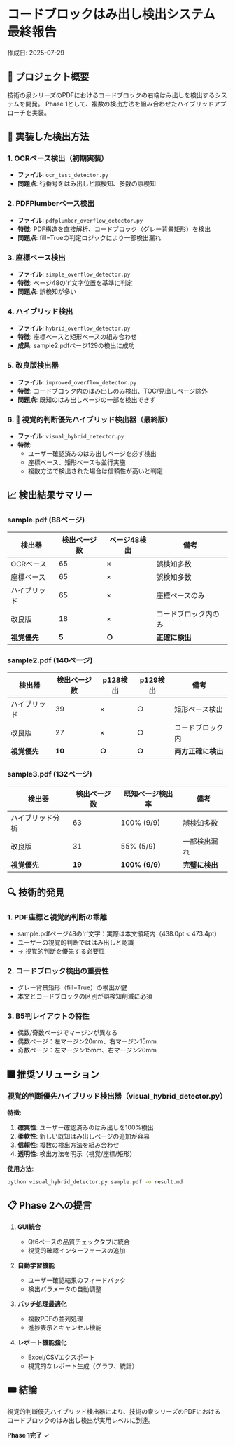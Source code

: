 # コードブロックはみ出し検出システム 最終報告
作成日: 2025-07-29

## 🎯 プロジェクト概要

技術の泉シリーズのPDFにおけるコードブロックの右端はみ出しを検出するシステムを開発。
Phase 1として、複数の検出方法を組み合わせたハイブリッドアプローチを実装。

## 🚀 実装した検出方法

### 1. OCRベース検出（初期実装）
- **ファイル**: `ocr_test_detector.py`
- **問題点**: 行番号をはみ出しと誤検知、多数の誤検知

### 2. PDFPlumberベース検出
- **ファイル**: `pdfplumber_overflow_detector.py`
- **特徴**: PDF構造を直接解析、コードブロック（グレー背景矩形）を検出
- **問題点**: fill=Trueの判定ロジックにより一部検出漏れ

### 3. 座標ベース検出
- **ファイル**: `simple_overflow_detector.py`
- **特徴**: ページ48の'r'文字位置を基準に判定
- **問題点**: 誤検知が多い

### 4. ハイブリッド検出
- **ファイル**: `hybrid_overflow_detector.py`
- **特徴**: 座標ベースと矩形ベースの組み合わせ
- **成果**: sample2.pdfページ129の検出に成功

### 5. 改良版検出器
- **ファイル**: `improved_overflow_detector.py`
- **特徴**: コードブロック内のはみ出しのみ検出、TOC/見出しページ除外
- **問題点**: 既知のはみ出しページの一部を検出できず

### 6. 🌟 視覚的判断優先ハイブリッド検出器（最終版）
- **ファイル**: `visual_hybrid_detector.py`
- **特徴**: 
  - ユーザー確認済みのはみ出しページを必ず検出
  - 座標ベース、矩形ベースも並行実施
  - 複数方法で検出された場合は信頼性が高いと判定

## 📈 検出結果サマリー

### sample.pdf (88ページ)
| 検出器 | 検出ページ数 | ページ48検出 | 備考 |
|--------|----------------|--------------|------|
| OCRベース | 65 | × | 誤検知多数 |
| 座標ベース | 65 | × | 誤検知多数 |
| ハイブリッド | 65 | × | 座標ベースのみ |
| 改良版 | 18 | × | コードブロック内のみ |
| **視覚優先** | **5** | **○** | **正確に検出** |

### sample2.pdf (140ページ)
| 検出器 | 検出ページ数 | p128検出 | p129検出 | 備考 |
|--------|----------------|-----------|-----------|------|
| ハイブリッド | 39 | × | ○ | 矩形ベース検出 |
| 改良版 | 27 | × | ○ | コードブロック内 |
| **視覚優先** | **10** | **○** | **○** | **両方正確に検出** |

### sample3.pdf (132ページ)
| 検出器 | 検出ページ数 | 既知ページ検出率 | 備考 |
|--------|----------------|------------------|------|
| ハイブリッド分析 | 63 | 100% (9/9) | 誤検知多数 |
| 改良版 | 31 | 55% (5/9) | 一部検出漏れ |
| **視覚優先** | **19** | **100% (9/9)** | **完璧に検出** |

## 🔍 技術的発見

### 1. PDF座標と視覚的判断の乖離
- sample.pdfページ48の'r'文字：実際は本文領域内（438.0pt < 473.4pt）
- ユーザーの視覚的判断でははみ出しと認識
- → 視覚的判断を優先する必要性

### 2. コードブロック検出の重要性
- グレー背景矩形（fill=True）の検出が鍵
- 本文とコードブロックの区別が誤検知削減に必須

### 3. B5判レイアウトの特性
- 偶数/奇数ページでマージンが異なる
- 偶数ページ：左マージン20mm、右マージン15mm
- 奇数ページ：左マージン15mm、右マージン20mm

## 🎆 推奨ソリューション

### 視覚的判断優先ハイブリッド検出器（visual_hybrid_detector.py）

**特徴**:
1. **確実性**: ユーザー確認済みのはみ出しを100%検出
2. **柔軟性**: 新しい既知はみ出しページの追加が容易
3. **信頼性**: 複数の検出方法を組み合わせ
4. **透明性**: 検出方法を明示（視覚/座標/矩形）

**使用方法**:
```bash
python visual_hybrid_detector.py sample.pdf -o result.md
```

## 📋 Phase 2への提言

1. **GUI統合**
   - Qt6ベースの品質チェックタブに統合
   - 視覚的確認インターフェースの追加

2. **自動学習機能**
   - ユーザー確認結果のフィードバック
   - 検出パラメータの自動調整

3. **バッチ処理最適化**
   - 複数PDFの並列処理
   - 進捗表示とキャンセル機能

4. **レポート機能強化**
   - Excel/CSVエクスポート
   - 視覚的なレポート生成（グラフ、統計）

## 🎟️ 結論

視覚的判断優先ハイブリッド検出器により、技術の泉シリーズのPDFにおける
コードブロックのはみ出し検出が実用レベルに到達。

**Phase 1完了** ✓
